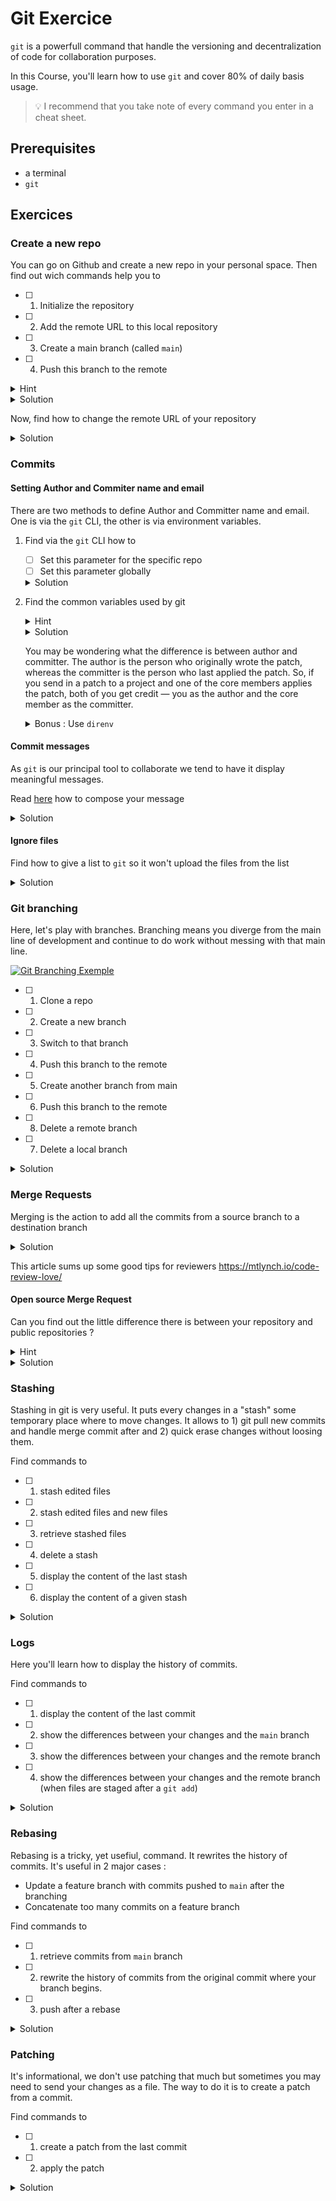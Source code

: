 # Git Exercice

`git` is a powerfull command that handle the versioning and decentralization of code for collaboration purposes.

In this Course, you'll learn how to use `git` and cover 80% of daily basis usage.

> :bulb:  I recommend that you take note of every command you enter in a cheat sheet.

## Prerequisites

- a terminal
- `git`

## Exercices

### Create a new repo

You can go on Github and create a new repo in your personal space.
Then find out wich commands help you to

- [ ] 1. Initialize the repository
- [ ] 2. Add the remote URL to this local repository
- [ ] 3. Create a main branch (called `main`)
- [ ] 4. Push this branch to the remote

<details>
<summary>Hint</summary>

The steps are written in the first page on the created repository

</details>

<details>
<summary>Solution</summary>

```bash
mkdir new_repo # creates the directory
cd new_repo # move yourself into this directory
# Initialize
git init
# Set remote URL where to upload/download code
git remote add origin git@github.com:path/repo-name.git
# Create a main branch
git branch -M main
# Upload code
git push -u origin main
```

</details>

Now, find how to change the remote URL of your repository

<details>
<summary>Solution</summary>

```bash
git remote set-url origin <URL>
```

</details>

### Commits

#### Setting Author and Commiter name and email

There are two methods to define Author and Committer name and email.
One is via the `git` CLI, the other is via environment variables.

1. Find via the `git` CLI how to

   - [ ] Set this parameter for the specific repo
   - [ ] Set this parameter globally

    <details>
    <summary>Solution</summary>

    ```bash
    # Changing Your Committer Name & Email per Repository

    $ git config user.name "John Doe"
    $ git config user.email "john@doe.org"

    # Changing Your Committer Name & Email Globally

    $ git config --global user.name "John Doe"
    $ git config --global user.email "john@doe.org"
    ```

    </details>

2. Find the common variables used by git

    <details>
    <summary>Hint</summary>
    Environment variables are in CAPS_SNAKE_CASE and for our case, they are prefixed by `GIT_`.
    </details>

    <details>
    <summary>Solution</summary>

    - GIT_AUTHOR_NAME
    - GIT_AUTHOR_EMAIL
    - GIT_COMMITTER_NAME
    - GIT_COMMITTER_EMAIL

    </details>

    You may be wondering what the difference is between author and committer. The author is the person who originally wrote the patch, whereas the committer is the person who last applied the patch. So, if you send in a patch to a project and one of the core members applies the patch, both of you get credit — you as the author and the core member as the committer.

    <details>
    <summary>Bonus : Use <code>direnv</code></summary>
    I recommend using environment variables alongside direnv to to this as it allows me to set different values for bunch of repos.

    Let's install [direnv](https://direnv.net/)

    ```bash
    brew install direnv
    ```

    Then we add the hook that will handle loading and unloading env vars

    ```bash
    # For Bash
    # Add the following line at the end of the ~/.bashrc file:
    eval "$(direnv hook bash)"

    # For Zsh
    # Add the following line at the end of the ~/.zshrc file:
    eval "$(direnv hook zsh)"

    # Reload your SHELL
    exec $SHELL
    ```

    Finally, create a `.envrc` in the directory where you want to load your env vars like this

    ```bash
    # .envrc
    export TEST_VAR=foo
    ```

    Allow `direnv` to read and execute the file

    ```bash
    direnv allow .
    ```

    </details>

#### Commit messages

As `git` is our principal tool to collaborate we tend to have it display meaningful messages.

Read [here](https://www.conventionalcommits.org/en/v1.0.0-beta.2/) how to compose your message

<details>
<summary>Solution</summary>

<code>feat(scope): change details</code>

</details>

#### Ignore files

Find how to give a list to `git` so it won't upload the files from the list

<details>
<summary>Solution</summary>
It's done by creating a `.gitignore` file. We can create one at the root of the repository or in a subdirectory.
The `.gitignore` files in subdirectory excludes files within this particular directory.

A useful website to generate `.gitignore` files related to a given coding language <https://www.toptal.com/developers/gitignore>
</details>

### Git branching

Here, let's play with branches. Branching means you diverge from the main line of development and continue to do work without messing with that main line.

[![Git Branching Exemple](https://git-scm.com/book/en/v2/images/basic-merging-2.png)](https://git-scm.com/book/en/v2/Git-Branching-Basic-Branching-and-Merging)

- [ ] 1. Clone a repo
- [ ] 2. Create a new branch
- [ ] 3. Switch to that branch
- [ ] 4. Push this branch to the remote
- [ ] 5. Create another branch from main
- [ ] 6. Push this branch to the remote
- [ ] 8. Delete a remote branch
- [ ] 7. Delete a local branch

<details>
<summary>Solution</summary>

```shell
# Clone a repo
git clone <URL>
# You'll need to commit something if the repo is empty
touch README.md && git add --all && git commit -m "Initial commit"
# Create a new branch AND switch on it
git checkout -b new_branch_name
# OR
# Create a new branch from current
git branch new_branch_name
# Switch on it
git checkout new_branch_name
# Push branch to remote repository
git push --set-upstream origin new_branch_name
# Create a branch from main
git checkout -b another_new_branch_name main
# Push it
git push --set-upstream origin another_new_branch_name
# Delete remote branch : git push -d <remote_name> <branch_name>
git push -d another_new_branch_name another_new_branch_name
# Delete local branch
git branch -d another_new_branch_name
```

</details>

### Merge Requests

Merging is the action to add all the commits from a source branch to a destination branch

<details>
<summary>Solution</summary>

1. Open remote git repository on your web browser

2. Create a new Merge Request or Pull Request

3. Review your changes in the MR files section

4. Add a description

5. Tag reviewer

</details>

This article sums up some good tips for reviewers <https://mtlynch.io/code-review-love/>

#### Open source Merge Request

Can you find out the little difference there is between your repository and public repositories ?

<details>
<summary>Hint</summary>
The difference resides in pushing rights and there is a keyword associated to open source contributing
</details>

<details>
<summary>Solution</summary>
Just a few people can push code and branches directly to public repositories.

In order to collaborate and suggest a change, you'll have to <b>fork</b> the public repository.

This action will make a full copy of the repository in your personal space.

Then you'll be able to push some modifications and when it's tested and ready to be merged into the public repo,
you need to open a Merge Request on the public repo with source: your_repo/your_branch and destination: public_repo/main
</details>

### Stashing

Stashing in git is very useful. It puts every changes in a "stash" some temporary place where to move changes.
It allows to 1) git pull new commits and handle merge commit after and 2) quick erase changes without loosing them.

Find commands to

- [ ] 1. stash edited files
- [ ] 2. stash edited files and new files
- [ ] 3. retrieve stashed files
- [ ] 4. delete a stash
- [ ] 5. display the content of the last stash
- [ ] 6. display the content of a given stash

<details>
<summary>Solution</summary>

```bash
git stash
git stash -u
git stash pop
git stash drop
git stash show -p
git stash show -p stash@{0}
```

</details>

### Logs

Here you'll learn how to display the history of commits.

Find commands to

- [ ] 1. display the content of the last commit
- [ ] 2. show the differences between your changes and the `main` branch
- [ ] 3. show the differences between your changes and the remote branch
- [ ] 4. show the differences between your changes and the remote branch (when files are staged after a `git add`)

<details>
<summary>Solution</summary>

```bash
git show
git diff main
git diff
git diff --cached
```

</details>

### Rebasing

Rebasing is a tricky, yet usefiul, command. It rewrites the history of commits. It's useful in 2 major cases :

- Update a feature branch with commits pushed to `main` after the branching
- Concatenate too many commits on a feature branch

Find commands to

- [ ] 1. retrieve commits from `main` branch
- [ ] 2. rewrite the history of commits from the original commit where your branch begins.
- [ ] 3. push after a rebase

<details>
<summary>Solution</summary>

```bash
git rebase main # get new commits
git rebase -i origin # reword and squash commits
git push --force
# --force is needed as we changed the history and we'll erase old commits
```

</details>

### Patching

It's informational, we don't use patching that much but sometimes you may need to send your changes as a file.
The way to do it is to create a patch from a commit.

Find commands to

- [ ] 1. create a patch from the last commit
- [ ] 2. apply the patch

<details>
<summary>Solution</summary>

```bash
git format-patch HEAD^
git am patch_file
```
</details>